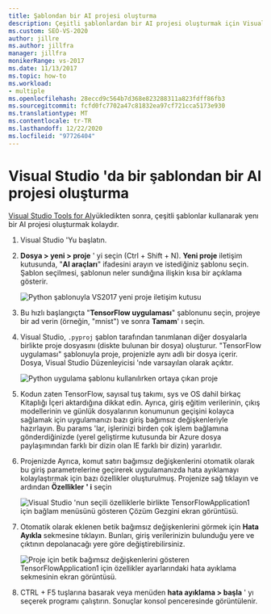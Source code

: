```yaml
---
title: Şablondan bir AI projesi oluşturma
description: Çeşitli şablonlardan bir AI projesi oluşturmak için Visual Studio Tools for AI nasıl kullanacağınızı öğrenin.
ms.custom: SEO-VS-2020
author: jillre
ms.author: jillfra
manager: jillfra
monikerRange: vs-2017
ms.date: 11/13/2017
ms.topic: how-to
ms.workload:
- multiple
ms.openlocfilehash: 28eccd9c564b7d368e823288311a823fdff86fb3
ms.sourcegitcommit: fcfd0fc7702a47c81832ea97cf721cca5173e930
ms.translationtype: MT
ms.contentlocale: tr-TR
ms.lasthandoff: 12/22/2020
ms.locfileid: "97726404"
---
```

# <a name="create-an-ai-project-from-a-template-in-visual-studio"></a>Visual Studio 'da bir şablondan bir AI projesi oluşturma

[Visual Studio Tools for AI](installation.md)yükledikten sonra, çeşitli şablonlar kullanarak yenı bir AI projesi oluşturmak kolaydır.

1. Visual Studio 'Yu başlatın.

2. **Dosya > yeni > proje** ' yi seçin (Ctrl + Shift + N). **Yeni proje** iletişim kutusunda, "**AI araçları**" ifadesini arayın ve istediğiniz şablonu seçin. Şablon seçilmesi, şablonun neler sundığına ilişkin kısa bir açıklama gösterir.

    ![Python şablonuyla VS2017 yeni proje iletişim kutusu](media/create-project/new-ai-project.png)

3. Bu hızlı başlangıçta "**TensorFlow uygulaması**" şablonunu seçin, projeye bir ad verin (örneğin, "mnist") ve sonra **Tamam**' ı seçin.

4. Visual Studio, `.pyproj` şablon tarafından tanımlanan diğer dosyalarla birlikte proje dosyasını (diskte bulunan bir dosya) oluşturur. "TensorFlow uygulaması" şablonuyla proje, projenizle aynı adlı bir dosya içerir. Dosya, Visual Studio Düzenleyicisi 'nde varsayılan olarak açıktır.

    ![Python uygulama şablonu kullanılırken ortaya çıkan proje](media/create-project/new-tensorflowapp.png)

5. Kodun zaten TensorFlow, sayısal tuş takımı, sys ve OS dahil birkaç Kitaplığı İçeri aktardığına dikkat edin. Ayrıca, giriş eğitim verilerinin, çıkış modellerinin ve günlük dosyalarının konumunun geçişini kolayca sağlamak için uygulamanızı bazı giriş bağımsız değişkenleriyle hazırlayın. Bu params 'lar, işlerinizi birden çok işlem bağlamına gönderdiğinizde (yerel geliştirme kutusunda bir Azure dosya paylaşımından farklı bir dizin olan IE farklı bir dizin) yararlıdır.

6. Projenizde Ayrıca, komut satırı bağımsız değişkenlerini otomatik olarak bu giriş parametrelerine geçirerek uygulamanızda hata ayıklamayı kolaylaştırmak için bazı özellikler oluşturulmuş. Projenize sağ tıklayın ve ardından **Özellikler** **' i** seçin

    ![Visual Studio 'nun seçili özelliklerle birlikte TensorFlowApplication1 için bağlam menüsünü gösteren Çözüm Gezgini ekran görüntüsü.](media/create-project/project-properties.png)

7. Otomatik olarak eklenen betik bağımsız değişkenlerini görmek için **Hata Ayıkla** sekmesine tıklayın. Bunları, giriş verilerinizin bulunduğu yere ve çıktının depolanacağı yere göre değiştirebilirsiniz.

    ![Proje için betik bağımsız değişkenlerini gösteren TensorFlowApplication1 için özellikler ayarlarındaki hata ayıklama sekmesinin ekran görüntüsü.](media/create-project//project-properties_1.png)

8. CTRL + F5 tuşlarına basarak veya menüden **hata ayıklama > başla** ' yı seçerek programı çalıştırın. Sonuçlar konsol penceresinde görüntülenir.
